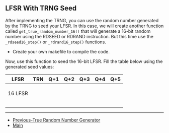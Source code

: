 ## LFSR With TRNG Seed

After implementing the TRNG, you can use the random number generated by the TRNG to seed your LFSR.
In this case, we will create another function called `get_true_random_number_16()` that will
generate a 16-bit random number using the RDSEED or RDRAND instruction. But this time use the
`_rdseed16_step()` or `_rdrand16_step()` functions.

- Create your own makefile to compile the code.

Now, use this function to seed the 16-bit LFSR. Fill the table below using the generated seed values:

| **LFSR** | **TRN** | **Q+1** | **Q+2** | **Q+3** | **Q+4** | **Q+5** |
|----------|---------|---------|---------|---------|---------|---------|
|          |         |         |         |         |         |         |
|          |         |         |         |         |         |         |
|          |         |         |         |         |         |         |
| 16 LFSR  |         |         |         |         |         |         |
|          |         |         |         |         |         |         |
|          |         |         |         |         |         |         |
|          |         |         |         |         |         |         |
|          |         |         |         |         |         |         |
|          |         |         |         |         |         |         |

- - -

- [Previous-True Random Number Generator](../3_trng/README.md)
- [Main](../README.md)
